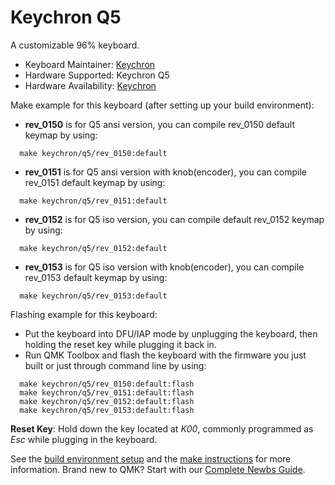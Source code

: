 # Keychron Q5

A customizable 96% keyboard.

* Keyboard Maintainer: [Keychron](https://github.com/keychron)
* Hardware Supported: Keychron Q5
* Hardware Availability: [Keychron](https://www.keychron.com)

Make example for this keyboard (after setting up your build environment):

- **rev_0150** is for Q5 ansi version, you can compile rev_0150 default keymap by using:

```
  make keychron/q5/rev_0150:default
```

- **rev_0151** is for Q5 ansi version with knob(encoder), you can compile rev_0151 default keymap by using:

```
  make keychron/q5/rev_0151:default
```

- **rev_0152** is for Q5 iso version, you can compile default rev_0152 keymap by using:

```
  make keychron/q5/rev_0152:default
```

- **rev_0153** is for Q5 iso version with knob(encoder), you can compile rev_0153 default keymap by using:

```
  make keychron/q5/rev_0153:default
```

Flashing example for this keyboard:

- Put the keyboard into DFU/IAP mode by unplugging the keyboard, then holding the reset key while plugging it back in.
- Run QMK Toolbox and flash the keyboard with the firmware you just built or just through command line by using:

```
  make keychron/q5/rev_0150:default:flash
  make keychron/q5/rev_0151:default:flash
  make keychron/q5/rev_0152:default:flash
  make keychron/q5/rev_0153:default:flash
```

**Reset Key**: Hold down the key located at *K00*, commonly programmed as *Esc* while plugging in the keyboard.

See the [build environment setup](https://docs.qmk.fm/#/getting_started_build_tools) and the [make instructions](https://docs.qmk.fm/#/getting_started_make_guide) for more information. Brand new to QMK? Start with our [Complete Newbs Guide](https://docs.qmk.fm/#/newbs).
